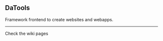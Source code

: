 ## DaTools 
Framework frontend to create websites and webapps.

--------------------

Check the wiki pages